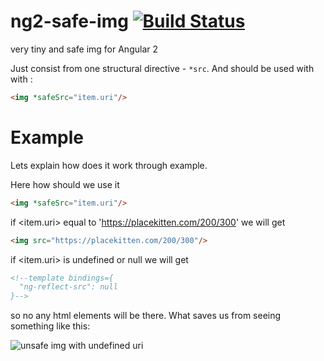 # ng2-safe-img [![Build Status](https://travis-ci.org/hyzhak/ng2-safe-img.svg?branch=develop)](https://travis-ci.org/hyzhak/ng2-safe-img)
very tiny and safe img for Angular 2

Just consist from one structural directive - `*src`. 
And should be used with with <img/>: 

```html
<img *safeSrc="item.uri"/>
```


# Example

Lets explain how does it work through example.

Here how should we use it 

```html
<img *safeSrc="item.uri"/>
```

if <item.uri> equal to 'https://placekitten.com/200/300'
we will get

```html
<img src="https://placekitten.com/200/300"/>
```

if <item.uri> is undefined or null
we will get

```html
<!--template bindings={
  "ng-reflect-src": null
}-->
```

so no any html elements will be there. What saves us from seeing something like this:

![unsafe img with undefined uri](unsafe-img-with-undefined-uri)
